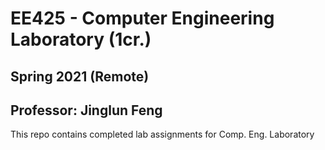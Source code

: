 # EE425 - Computer Engineering Laboratory (1cr.)
## Spring 2021 (Remote)
## Professor: Jinglun Feng

This repo contains completed lab assignments for Comp. Eng. Laboratory 
